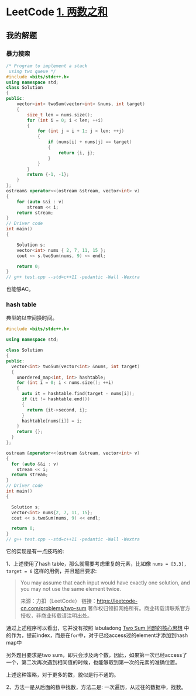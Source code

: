 # LeetCode [1. 两数之和](https://leetcode-cn.com/problems/two-sum/)



## 我的解题

### 暴力搜索

```C++
/* Program to implement a stack
 using two queue */
#include <bits/stdc++.h>
using namespace std;
class Solution
{
public:
	vector<int> twoSum(vector<int> &nums, int target)
	{
		size_t len = nums.size();
		for (int i = 0; i < len; ++i)
		{
			for (int j = i + 1; j < len; ++j)
			{
				if (nums[i] + nums[j] == target)
				{
					return {i, j};
				}
			}
		}
		return {-1, -1};
	}
};
ostream& operator<<(ostream &stream, vector<int> v)
{
	for (auto &&i : v)
		stream << i;
	return stream;
}
// Driver code
int main()
{

	Solution s;
	vector<int> nums { 2, 7, 11, 15 };
	cout << s.twoSum(nums, 9) << endl;

	return 0;
}
// g++ test.cpp --std=c++11 -pedantic -Wall -Wextra


```

也能够AC。



### hash table

典型的以空间换时间。

```C++
#include <bits/stdc++.h>

using namespace std;

class Solution
{
public:
  vector<int> twoSum(vector<int> &nums, int target)
  {
    unordered_map<int, int> hashtable;
    for (int i = 0; i < nums.size(); ++i)
    {
      auto it = hashtable.find(target - nums[i]);
      if (it != hashtable.end())
      {
        return {it->second, i};
      }
      hashtable[nums[i]] = i;
    }
    return {};
  }
};

ostream &operator<<(ostream &stream, vector<int> v)
{
  for (auto &&i : v)
    stream << i;
  return stream;
}
// Driver code
int main()
{

  Solution s;
  vector<int> nums{2, 7, 11, 15};
  cout << s.twoSum(nums, 9) << endl;

  return 0;
}
// g++ test.cpp --std=c++11 -pedantic -Wall -Wextra

```



它的实现是有一点技巧的:

1、上述使用了hash table，那么就需要考虑重复的元素，比如像 `nums = [3,3], target = 6` 这样的用例，并且题目要求:

> You may assume that each input would have exactly one solution, and you may not use the same element twice.
>
> 来源：力扣（LeetCode）
> 链接：https://leetcode-cn.com/problems/two-sum
> 著作权归领扣网络所有。商业转载请联系官方授权，非商业转载请注明出处。

通过上述程序可以看出，它并没有按照 labuladong [Two Sum 问题的核心思想](https://mp.weixin.qq.com/s/3CMQaY1mO1Iqt4j30bUVcA) 中的作为，提前index，而是在`for`中，对于已经access过的element才添加到hash map中

另外题目要求是two sum，即只会涉及两个数，因此，如果第一次已经access了一个，第二次再次遇到相同值的时候，也能够取到第一次的元素的准确位置。

上述这种策略，对于更多的数，貌似是行不通的。

2、方法一是从后面的数中找数，方法二是: 一次遍历，从过往的数据中，找数。

